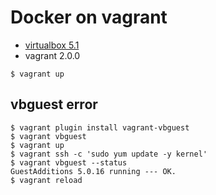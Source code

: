 # Docker on vagrant

- [virtualbox 5.1](https://www.virtualbox.org/wiki/Download_Old_Builds_5_1)
- vagrant 2.0.0

```console
$ vagrant up
```

## vbguest error

```console
$ vagrant plugin install vagrant-vbguest
$ vagrant vbguest
$ vagrant up
$ vagrant ssh -c 'sudo yum update -y kernel'
$ vagrant vbguest --status
GuestAdditions 5.0.16 running --- OK.
$ vagrant reload
```
